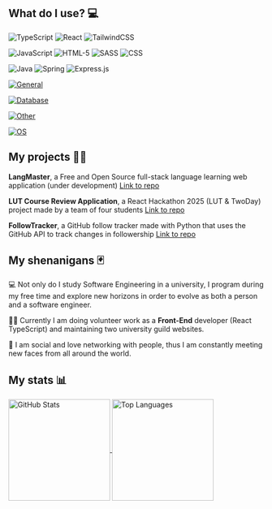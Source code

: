 What do I use? 💻
---

![TypeScript](https://img.shields.io/badge/typescript-%23007ACC.svg?style=for-the-badge&logo=typescript&logoColor=white)
![React](https://img.shields.io/badge/react-%2320232a.svg?style=for-the-badge&logo=react&logoColor=%2361DAFB)
![TailwindCSS](https://img.shields.io/badge/tailwindcss-%2338B2AC.svg?style=for-the-badge&logo=tailwind-css&logoColor=white)

![JavaScript](https://img.shields.io/badge/JavaScript-F7DF1E?style=for-the-badge&logo=javascript&logoColor=black)
![HTML-5](https://img.shields.io/badge/HTML5-E34F26?style=for-the-badge&logo=html5&logoColor=white)
![SASS](https://img.shields.io/badge/SASS-hotpink.svg?style=for-the-badge&logo=SASS&logoColor=white)
![CSS](https://img.shields.io/badge/CSS3-1572B6?style=for-the-badge&logo=css3&logoColor=white)

![Java](https://img.shields.io/badge/Java-ED8B00?style=for-the-badge&logo=openjdk&logoColor=white)
![Spring](https://img.shields.io/badge/spring-%236DB33F.svg?style=for-the-badge&logo=spring&logoColor=white)
![Express.js](https://img.shields.io/badge/express.js-%23404d59.svg?style=for-the-badge&logo=express&logoColor=%2361DAFB)

[![General](https://skillicons.dev/icons?i=python,rust,cpp,c,bash)](https://skillicons.dev)

[![Database](https://skillicons.dev/icons?i=postgres,mongodb,sqlite)](https://skillicons.dev)

[![Other](https://skillicons.dev/icons?i=git,docker,wordpress)](https://skillicons.dev)

[![OS](https://skillicons.dev/icons?i=linux,arch,debian,windows)](https://skillicons.dev)

My projects 👷‍♂️
---
**LangMaster**, a Free and Open Source full-stack language learning web application (under development)
[Link to repo](https://github.com/CaptainCluster/LangMaster)

**LUT Course Review Application**, a React Hackathon 2025 (LUT & TwoDay) project made by a team of four students
[Link to repo](https://github.com/CaptainCluster/react_hackathon_2025)

**FollowTracker**, a GitHub follow tracker made with Python that uses the GitHub API to track changes in followership
[Link to repo](https://github.com/CaptainCluster/FollowTracker)

My shenanigans 🃏
---

:computer: Not only do I study Software Engineering in a university, I program during my free time and explore new horizons in order to 
evolve as both a person and a software engineer.

💂‍♂️ Currently I am doing volunteer work as a **Front-End** developer (React TypeScript) and maintaining two university guild websites.

🤝 I am social and love networking with people, thus I am constantly meeting new faces from all around the world.

My stats 📊
---
<div>
    <a href="https://github.com/anuraghazra/github-readme-stats">
        <img align="center" src="https://github-readme-stats.vercel.app/api?username=captaincluster&show_icons=true&theme=great-gatsby" alt="GitHub Stats" height="200"/>
    </a>
    <a href="https://github.com/anuraghazra/github-readme-stats">
        <img align="center" src="https://github-readme-stats.vercel.app/api/top-langs/?username=captaincluster&layout=donut&theme=great-gatsby" alt="Top Languages" height="200"/>
    </a>
</div>

